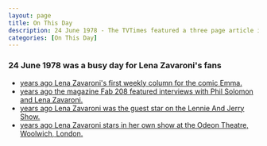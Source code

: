 ```yaml
---
layout: page
title: On This Day
description: 24 June 1978 - The TVTimes featured a three page article in which Lena poses for some fashion pics, and tells us about her difficulty finding clothes that fit.
categories: [On This Day]
---
```


### 24 June 1978 was a busy day for Lena Zavaroni's fans
* [<span id="age1"></span> years ago Lena Zavaroni's first weekly column for the comic Emma.](/comics/emma/1978/06/24/emma.html)
* [<span id="age2"></span> years ago the magazine Fab 208 featured interviews with Phil Solomon and Lena Zavaroni.](/magazines/1978/06/24/fab-208.html)
* [<span id="age3"></span> years ago Lena Zavaroni was the guest star on the Lennie And Jerry Show.](/bbc%20one/1978/06/24/lennie-jerry.html)
* [<span id="age4"></span> years ago Lena Zavaroni stars in her own show at the Odeon Theatre, Woolwich, London.](/theatre/the%20lena%20zavaroni%20show/1978/06/24/the-lena-zavaroni-show.html)

<!-- Script for calculating number of years ago -->
<script>
var dob = '19780624';
var year = Number(dob.substr(0, 4));
var month = Number(dob.substr(4, 2)) - 1;
var day = Number(dob.substr(6, 2));
var today = new Date();
var age1 = today.getFullYear() - year;
if (today.getMonth() < month || (today.getMonth() == month && today.getDate() < day)) {
age1--;
}
document.getElementById("age1").innerHTML=age1;

var dob = '19780624';
var year = Number(dob.substr(0, 4));
var month = Number(dob.substr(4, 2)) - 1;
var day = Number(dob.substr(6, 2));
var today = new Date();
var age2 = today.getFullYear() - year;
if (today.getMonth() < month || (today.getMonth() == month && today.getDate() < day)) {
age2--;
}
document.getElementById("age2").innerHTML=age2;

var dob = '19780624';
var year = Number(dob.substr(0, 4));
var month = Number(dob.substr(4, 2)) - 1;
var day = Number(dob.substr(6, 2));
var today = new Date();
var age3 = today.getFullYear() - year;
if (today.getMonth() < month || (today.getMonth() == month && today.getDate() < day)) {
age3--;
}
document.getElementById("age3").innerHTML=age3;

var dob = '19780624';
var year = Number(dob.substr(0, 4));
var month = Number(dob.substr(4, 2)) - 1;
var day = Number(dob.substr(6, 2));
var today = new Date();
var age4 = today.getFullYear() - year;
if (today.getMonth() < month || (today.getMonth() == month && today.getDate() < day)) {
age4--;
}
document.getElementById("age4").innerHTML=age4;
</script>


